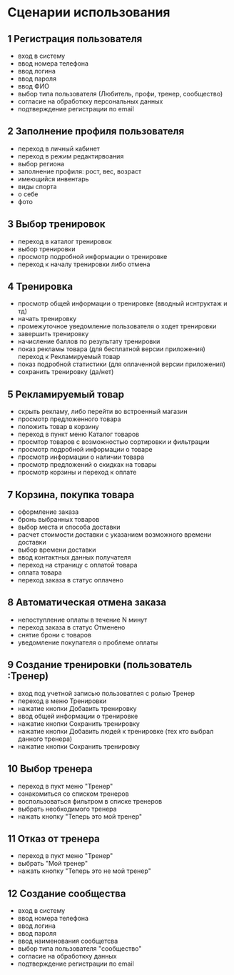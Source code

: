 # Сценарии использования

## 1 Регистрация пользователя
* вход в систему
* ввод номера телефона
* ввод логина
* ввод пароля
* ввод ФИО
* выбор типа пользователя (Любитель, профи, тренер, сообщество)
* согласие на обработкку персональных данных
* подтверждение регистрации по email


## 2 Заполнение профиля пользователя
* переход в личный кабинет
* переход в режим редактирвоания
* выбор региона
* заполнение профиля: рост, вес, возраст
* имеющийся инвентарь 
* виды спорта
* о себе
* фото 

## 3 Выбор тренировок
* переход в каталог тренировок
* выбор тренировки
* просмотр подробной информации о тренировке
* переход к началу тренировки либо отмена


## 4 Тренировка
* просмотр общей информации о тренировке (вводный иснтруктаж и тд)
* начать тренировку
* промежуточное уведомление пользователя о ходет тренировки
* завершить тренировку
* начисление баллов по результату тренировки
* показ рекламы товара (для бесплатной версии приложения) переход к Рекламируемый товар
* показ подробной статистики (для оплаченной версии приложения)
* сохранить тренировку (да/нет)


## 5 Рекламируемый товар
* скрыть рекламу, либо перейти во встроенный магазин
* просмотр предложенного товара
* положить товар в корзину
* переход в пункт меню Каталог товаров
* просмтор товаров с возможностью сортировки и фильтрации
* просмотр подробной информации о товаре
* просмотр информации о наличии товара 
* просмотр предложений о скидках на товары
* просмотр корзины и переход к оплате


## 7 Корзина, покупка товара
* оформление заказа
* бронь выбранных товаров
* выбор места и способа доставки
* расчет стоимости доставки с указанием возможного времени доставки
* выбор времени доставки
* ввод контактных данных получателя
* переход на страницу с оплатой товара
* оплата товара
* переход заказа в статус оплачено


## 8 Автоматическая отмена заказа
* непоступление оплаты в течение N минут
* переход заказа в статус Отменено
* снятие брони с товаров
* уведомление покупателя о проблеме оплаты


## 9 Создание тренировки (пользователь :Тренер)
* вход под учетной записью пользоватлея с ролью Тренер
* переход в меню Тренировки
* нажатие кнопки Добавить тренировку
* ввод общей информации о тренировке
* нажатие кнопки Сохранить тренировку
* нажатие кнопки Добавить людей к тренировке (тех кто выбрал данного тренера)
* нажатие кнопки Сохранить тренировку


## 10 Выбор тренера
* переход в пукт меню "Тренер"
* ознакомиться со списком тренеров
* воспользоваться фильтром в списке тренеров
* выбрать необходимого тренера
* нажать кнопку "Теперь это мой тренер"


## 11 Отказ от тренера
* переход в пукт меню "Тренер"
* выбрать "Мой тренер"
* нажать кнопку "Теперь это не мой тренер"


## 12 Создание сообщества
* вход в систему
* ввод номера телефона
* ввод логина
* ввод пароля
* ввод наименования сообщетсва
* выбор типа пользователя "сообщество"
* согласие на обработкку данных
* подтверждение регистрации по email
